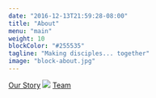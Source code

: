 ```yaml
---
date: "2016-12-13T21:59:28-08:00"
title: "About"
menu: "main"
weight: 10
blockColor: "#255535"
tagline: "Making disciples... together"
image: "block-about.jpg"
---
```


<div class="page-buttons">
  <a href="our-story/">Our Story</a>
  <img class="separator" src="img/nav-separator.png" />
  <a href="team/">Team</a>
</div>


